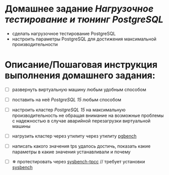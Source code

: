 # Домашнее задание *Нагрузочное тестирование и тюнинг PostgreSQL* #
- сделать нагрузочное тестирование PostgreSQL
- настроить параметры PostgreSQL для достижения максимальной производительности

# Описание/Пошаговая инструкция выполнения домашнего задания: #
- [ ] развернуть виртуальную машину любым удобным способом
- [ ] поставить на неё _PostgreSQL 15_ любым способом
- [ ] настроить кластер _PostgreSQL 15_ на максимальную производительность не обращая внимание на возможные проблемы с надежностью в случае аварийной перезагрузки виртуальной машины
- [ ] нагрузить кластер через утилиту через утилиту [pgbench](https://postgrespro.ru/docs/postgrespro/15/pgbench)
- [ ] написать какого значения tps удалось достичь, показать какие параметры в какие значения устанавливали и почему

- [ ] ✵ протестировать через [sysbench-tpcc](https://github.com/Percona-Lab/sysbench-tpcc) // требует установки [sysbench](https://github.com/akopytov/sysbench) 
